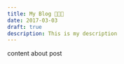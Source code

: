 ```yaml
---
title: My Blog 👨🏽‍💻
date: 2017-03-03
draft: true
description: This is my description
---
```


content about post